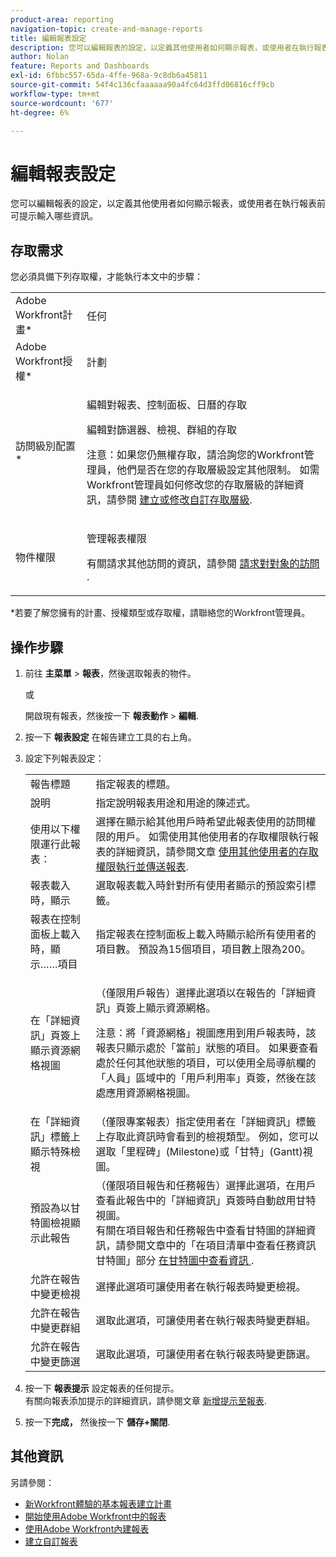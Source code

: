 ```yaml
---
product-area: reporting
navigation-topic: create-and-manage-reports
title: 編輯報表設定
description: 您可以編輯報表的設定，以定義其他使用者如何顯示報表，或使用者在執行報表前可提示輸入哪些資訊。
author: Nolan
feature: Reports and Dashboards
exl-id: 6fbbc557-65da-4ffe-968a-9c8db6a45811
source-git-commit: 54f4c136cfaaaaaa90a4fc64d3ffd06816cff9cb
workflow-type: tm+mt
source-wordcount: '677'
ht-degree: 6%

---
```


# 編輯報表設定

您可以編輯報表的設定，以定義其他使用者如何顯示報表，或使用者在執行報表前可提示輸入哪些資訊。

## 存取需求

您必須具備下列存取權，才能執行本文中的步驟：

<table style="table-layout:auto"> 
 <col> 
 <col> 
 <tbody> 
  <tr> 
   <td role="rowheader">Adobe Workfront計畫*</td> 
   <td> <p>任何</p> </td> 
  </tr> 
  <tr> 
   <td role="rowheader">Adobe Workfront授權*</td> 
   <td> <p>計劃 </p> </td> 
  </tr> 
  <tr> 
   <td role="rowheader">訪問級別配置*</td> 
   <td> <p>編輯對報表、控制面板、日曆的存取</p> <p>編輯對篩選器、檢視、群組的存取</p> <p>注意：如果您仍無權存取，請洽詢您的Workfront管理員，他們是否在您的存取層級設定其他限制。 如需Workfront管理員如何修改您的存取層級的詳細資訊，請參閱 <a href="../../../administration-and-setup/add-users/configure-and-grant-access/create-modify-access-levels.md" class="MCXref xref">建立或修改自訂存取層級</a>.</p> </td> 
  </tr> 
  <tr> 
   <td role="rowheader">物件權限</td> 
   <td> <p>管理報表權限</p> <p>有關請求其他訪問的資訊，請參閱 <a href="../../../workfront-basics/grant-and-request-access-to-objects/request-access.md" class="MCXref xref">請求對對象的訪問 </a>.</p> </td> 
  </tr> 
 </tbody> 
</table>

&#42;若要了解您擁有的計畫、授權類型或存取權，請聯絡您的Workfront管理員。

## 操作步驟

1. 前往 **主菜單** > **報表**，然後選取報表的物件。

   或

   開啟現有報表，然後按一下 **報表動作** > **編輯**.

1. 按一下 **報表設定** 在報告建立工具的右上角。
1. 設定下列報表設定：

   <table style="table-layout:auto"> 
    <col> 
    <col> 
    <tbody> 
     <tr> 
      <td role="rowheader">報告標題</td> 
      <td>指定報表的標題。</td> 
     </tr> 
     <tr> 
      <td role="rowheader">說明</td> 
      <td>指定說明報表用途和用途的陳述式。</td> 
     </tr> 
     <tr> 
      <td role="rowheader">使用以下權限運行此報表：</td> 
      <td>選擇在顯示給其他用戶時希望此報表使用的訪問權限的用戶。 如需使用其他使用者的存取權限執行報表的詳細資訊，請參閱文章 <a href="../../../reports-and-dashboards/reports/creating-and-managing-reports/run-deliver-report-access-rights-another-user.md" class="MCXref xref">使用其他使用者的存取權限執行並傳送報表</a>.</td> 
     </tr> 
     <tr> 
      <td role="rowheader">報表載入時，顯示</td> 
      <td>選取報表載入時針對所有使用者顯示的預設索引標籤。</td> 
     </tr> 
     <tr> 
      <td role="rowheader">報表在控制面板上載入時，顯示……項目</td> 
      <td>指定報表在控制面板上載入時顯示給所有使用者的項目數。 預設為15個項目，項目數上限為200。</td> 
     </tr> 
     <tr> 
      <td role="rowheader">在「詳細資訊」頁簽上顯示資源網格視圖</td> 
      <td> <p>（僅限用戶報告）選擇此選項以在報告的「詳細資訊」頁簽上顯示資源網格。</p> <p>注意：將「資源網格」視圖應用到用戶報表時，該報表只顯示處於「當前」狀態的項目。 如果要查看處於任何其他狀態的項目，可以使用全局導航欄的「人員」區域中的「用戶利用率」頁簽，然後在該處應用資源網格視圖。 <!--
         <MadCap:conditionalText data-mc-conditions="QuicksilverOrClassic.Draft mode">
          For more information about using the Resource Grid, see the article Overview of the Resource Grid . (drafted because this article is drafted also: Article is in draft Feb 1, 2021)
         </MadCap:conditionalText>
        --></p> </td> 
     </tr> 
     <tr> 
      <td role="rowheader">在「詳細資訊」標籤上顯示特殊檢視</td> 
      <td>（僅限專案報表）指定使用者在「詳細資訊」標籤上存取此資訊時會看到的檢視類型。 例如，您可以選取「里程碑」(Milestone)或「甘特」(Gantt)視圖。</td> 
     </tr> 
     <tr> 
      <td role="rowheader">預設為以甘特圖檢視顯示此報告</td> 
      <td>（僅限項目報告和任務報告）選擇此選項，在用戶查看此報告中的「詳細資訊」頁簽時自動啟用甘特視圖。<br>有關在項目報告和任務報告中查看甘特圖的詳細資訊，請參閱文章中的「在項目清單中查看任務資訊甘特圖」部分 <a href="../../../manage-work/gantt-chart/use-the-gantt-chart/view-info-in-gantt.md" class="MCXref xref">在甘特圖中查看資訊 </a>.</td> 
     </tr> 
     <tr> 
      <td role="rowheader">允許在報告中變更檢視</td> 
      <td>選擇此選項可讓使用者在執行報表時變更檢視。</td> 
     </tr> 
     <tr> 
      <td role="rowheader">允許在報告中變更群組</td> 
      <td>選取此選項，可讓使用者在執行報表時變更群組。</td> 
     </tr> 
     <tr> 
      <td role="rowheader">允許在報告中變更篩選</td> 
      <td>選取此選項，可讓使用者在執行報表時變更篩選。</td> 
     </tr> 
    </tbody> 
   </table>

1. 按一下 **報表提示** 設定報表的任何提示。\
   有關向報表添加提示的詳細資訊，請參閱文章 [新增提示至報表](../../../reports-and-dashboards/reports/creating-and-managing-reports/add-prompt-report.md).

1. 按一下&#x200B;**完成，** 然後按一下 **儲存+關閉**.

## 其他資訊

另請參閱：

* [新Workfront體驗的基本報表建立計畫](https://one.workfront.com/s/basic-report-creation-program)
* [開始使用Adobe Workfront中的報表](../../../reports-and-dashboards/reports/reporting/get-started-reports-workfront.md)
* [使用Adobe Workfront內建報表](../../../reports-and-dashboards/reports/using-built-in-reports/use-workfront-built-in-reports.md)
* [建立自訂報表](../../../reports-and-dashboards/reports/creating-and-managing-reports/create-custom-report.md)
